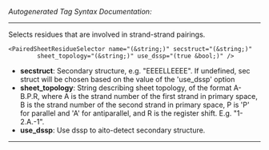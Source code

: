 _Autogenerated Tag Syntax Documentation:_

---
Selects residues that are involved in strand-strand pairings.

```
<PairedSheetResidueSelector name="(&string;)" secstruct="(&string;)"
        sheet_topology="(&string;)" use_dssp="(true &bool;)" />
```

-   **secstruct**: Secondary structure, e.g. "EEEELLEEEE". If undefined, sec struct will be chosen based on the value of the 'use_dssp' option
-   **sheet_topology**: String describing sheet topology, of the format A-B.P.R, where A is the strand number of the first strand in primary space, B is the strand number of the second strand in primary space, P	 is 'P' for parallel and 'A' for antiparallel, and R is the register shift. E.g. "1-2.A.-1".
-   **use_dssp**: Use dssp to aito-detect secondary structure.

---
